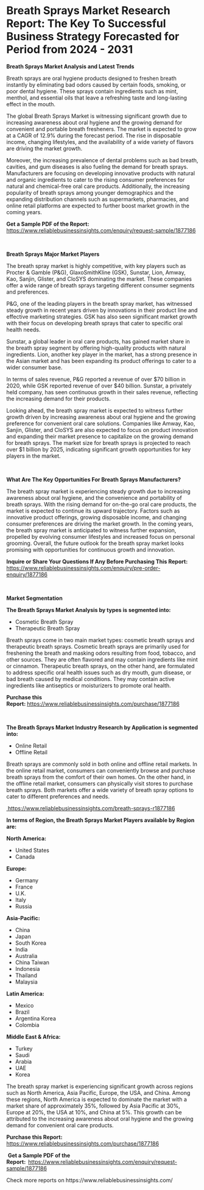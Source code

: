 <p><h1>Breath Sprays Market Research Report: The Key To Successful Business Strategy Forecasted for Period from 2024 - 2031</h1></p><p><strong>Breath Sprays Market Analysis and Latest Trends</strong></p>
<p><p>Breath sprays are oral hygiene products designed to freshen breath instantly by eliminating bad odors caused by certain foods, smoking, or poor dental hygiene. These sprays contain ingredients such as mint, menthol, and essential oils that leave a refreshing taste and long-lasting effect in the mouth.</p><p>The global Breath Sprays Market is witnessing significant growth due to increasing awareness about oral hygiene and the growing demand for convenient and portable breath fresheners. The market is expected to grow at a CAGR of 12.9% during the forecast period. The rise in disposable income, changing lifestyles, and the availability of a wide variety of flavors are driving the market growth. </p><p>Moreover, the increasing prevalence of dental problems such as bad breath, cavities, and gum diseases is also fueling the demand for breath sprays. Manufacturers are focusing on developing innovative products with natural and organic ingredients to cater to the rising consumer preferences for natural and chemical-free oral care products. Additionally, the increasing popularity of breath sprays among younger demographics and the expanding distribution channels such as supermarkets, pharmacies, and online retail platforms are expected to further boost market growth in the coming years.</p></p>
<p><strong>Get a Sample PDF of the Report:&nbsp;</strong> <a href="https://www.reliablebusinessinsights.com/enquiry/request-sample/1877186">https://www.reliablebusinessinsights.com/enquiry/request-sample/1877186</a></p>
<p>&nbsp;</p>
<p><strong>Breath Sprays Major Market Players</strong></p>
<p><p>The breath spray market is highly competitive, with key players such as Procter & Gamble (P&G), GlaxoSmithKline (GSK), Sunstar, Lion, Amway, Kao, Sanjin, Glister, and CloSYS dominating the market. These companies offer a wide range of breath sprays targeting different consumer segments and preferences.</p><p>P&G, one of the leading players in the breath spray market, has witnessed steady growth in recent years driven by innovations in their product line and effective marketing strategies. GSK has also seen significant market growth with their focus on developing breath sprays that cater to specific oral health needs.</p><p>Sunstar, a global leader in oral care products, has gained market share in the breath spray segment by offering high-quality products with natural ingredients. Lion, another key player in the market, has a strong presence in the Asian market and has been expanding its product offerings to cater to a wider consumer base.</p><p>In terms of sales revenue, P&G reported a revenue of over $70 billion in 2020, while GSK reported revenue of over $40 billion. Sunstar, a privately held company, has seen continuous growth in their sales revenue, reflecting the increasing demand for their products.</p><p>Looking ahead, the breath spray market is expected to witness further growth driven by increasing awareness about oral hygiene and the growing preference for convenient oral care solutions. Companies like Amway, Kao, Sanjin, Glister, and CloSYS are also expected to focus on product innovation and expanding their market presence to capitalize on the growing demand for breath sprays. The market size for breath sprays is projected to reach over $1 billion by 2025, indicating significant growth opportunities for key players in the market.</p></p>
<p>&nbsp;</p>
<p><strong>What Are The Key Opportunities For Breath Sprays Manufacturers?</strong></p>
<p><p>The breath spray market is experiencing steady growth due to increasing awareness about oral hygiene, and the convenience and portability of breath sprays. With the rising demand for on-the-go oral care products, the market is expected to continue its upward trajectory. Factors such as innovative product offerings, growing disposable income, and changing consumer preferences are driving the market growth. In the coming years, the breath spray market is anticipated to witness further expansion, propelled by evolving consumer lifestyles and increased focus on personal grooming. Overall, the future outlook for the breath spray market looks promising with opportunities for continuous growth and innovation.</p></p>
<p><strong>Inquire or Share Your Questions If Any Before Purchasing This Report:</strong> <a href="https://www.reliablebusinessinsights.com/enquiry/pre-order-enquiry/1877186">https://www.reliablebusinessinsights.com/enquiry/pre-order-enquiry/1877186</a></p>
<p>&nbsp;</p>
<p><strong>Market Segmentation</strong></p>
<p><strong>The Breath Sprays Market Analysis by types is segmented into:</strong></p>
<p><ul><li>Cosmetic Breath Spray</li><li>Therapeutic Breath Spray</li></ul></p>
<p><p>Breath sprays come in two main market types: cosmetic breath sprays and therapeutic breath sprays. Cosmetic breath sprays are primarily used for freshening the breath and masking odors resulting from food, tobacco, and other sources. They are often flavored and may contain ingredients like mint or cinnamon. Therapeutic breath sprays, on the other hand, are formulated to address specific oral health issues such as dry mouth, gum disease, or bad breath caused by medical conditions. They may contain active ingredients like antiseptics or moisturizers to promote oral health.</p></p>
<p><strong>Purchase this Report:&nbsp;</strong><a href="https://www.reliablebusinessinsights.com/purchase/1877186">https://www.reliablebusinessinsights.com/purchase/1877186</a></p>
<p>&nbsp;</p>
<p><strong>The Breath Sprays Market Industry Research by Application is segmented into:</strong></p>
<p><ul><li>Online Retail</li><li>Offline Retail</li></ul></p>
<p><p>Breath sprays are commonly sold in both online and offline retail markets. In the online retail market, consumers can conveniently browse and purchase breath sprays from the comfort of their own homes. On the other hand, in the offline retail market, consumers can physically visit stores to purchase breath sprays. Both markets offer a wide variety of breath spray options to cater to different preferences and needs.</p></p>
<p><a href="https://www.reliablebusinessinsights.com/breath-sprays-r1877186">&nbsp;https://www.reliablebusinessinsights.com/breath-sprays-r1877186</a></p>
<p><strong>In terms of Region, the Breath Sprays Market Players available by Region are:</strong></p>
<p>
    <p> <strong> North America: </strong>
        <ul>
            <li>United States</li>
            <li>Canada</li>
        </ul>
        </p> 
    <p> <strong> Europe: </strong>
        <ul>
            <li>Germany</li>
            <li>France</li>
            <li>U.K.</li>
            <li>Italy</li>
            <li>Russia</li>
        </ul>
        </p> 
    <p> <strong> Asia-Pacific: </strong>
        <ul>
            <li>China</li>
            <li>Japan</li>
            <li>South Korea</li>
            <li>India</li>
            <li>Australia</li>
            <li>China Taiwan</li>
            <li>Indonesia</li>
            <li>Thailand</li>
            <li>Malaysia</li>
        </ul>
        </p> 
    <p> <strong> Latin America: </strong>
        <ul>
            <li>Mexico</li>
            <li>Brazil</li>
            <li>Argentina Korea</li>
            <li>Colombia</li>
        </ul>
        </p> 
    <p> <strong> Middle East & Africa: </strong>
        <ul>
            <li>Turkey</li>
            <li>Saudi</li>
            <li>Arabia</li>
            <li>UAE</li>
            <li>Korea</li>
        </ul>
    </p>
    </p>
<p><p>The breath spray market is experiencing significant growth across regions such as North America, Asia Pacific, Europe, the USA, and China. Among these regions, North America is expected to dominate the market with a market share of approximately 35%, followed by Asia Pacific at 30%, Europe at 20%, the USA at 10%, and China at 5%. This growth can be attributed to the increasing awareness about oral hygiene and the growing demand for convenient oral care products.</p></p>
<p><strong>Purchase this Report: </strong><a href="https://www.reliablebusinessinsights.com/purchase/1877186">https://www.reliablebusinessinsights.com/purchase/1877186</a></p>
<p>&nbsp;<strong>Get a Sample PDF of the Report:&nbsp;&nbsp;</strong><a href="https://www.reliablebusinessinsights.com/enquiry/request-sample/1877186">https://www.reliablebusinessinsights.com/enquiry/request-sample/1877186</a></p>
<p><strong></strong></p>
<p>Check more reports on https://www.reliablebusinessinsights.com/</p>
